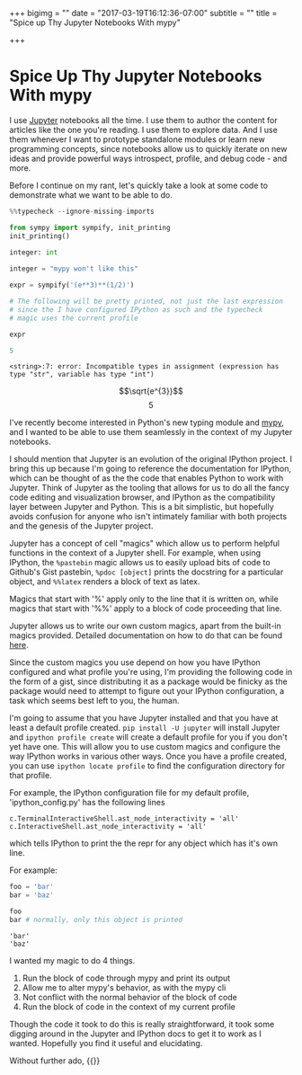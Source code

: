 +++
bigimg = ""
date = "2017-03-19T16:12:36-07:00"
subtitle = ""
title = "Spice up Thy Jupyter Notebooks With mypy"

+++
<!--more-->


# Spice Up Thy Jupyter Notebooks With mypy

I use [Jupyter](http://jupyter.org/) notebooks all the time. I use them to author the content for articles like the one you're reading. I use them to explore data. And I use them whenever I want to prototype standalone modules or learn new programming concepts, since notebooks allow us to quickly iterate on new ideas and provide powerful ways introspect, profile, and debug code - and more. 

Before I continue on my rant, let's quickly take a look at some code to demonstrate what we want to be able to do.

```python
%%typecheck --ignore-missing-imports

from sympy import sympify, init_printing
init_printing()

integer: int
    
integer = "mypy won't like this"

expr = sympify('(e**3)**(1/2)') 

# The following will be pretty printed, not just the last expression
# since the I have configured IPython as such and the typecheck
# magic uses the current profile

expr

5
```
    <string>:7: error: Incompatible types in assignment (expression has type "str", variable has type "int")
$$\sqrt{e^{3}}$$
$$5$$


I've recently become interested in Python's new typing module and [mypy](http://mypy-lang.org/), and I wanted to be able to use them seamlessly in the context of my Jupyter notebooks.

I should mention that Jupyter is an evolution of the original IPython project. I bring this up because I'm going to reference the documentation for IPython, which can be thought of as the the code that enables Python to work with Jupyter. Think of Jupyter as the tooling that allows for us to do all the fancy code editing and visualization browser, and IPython as the compatibility layer between Jupyter and Python. This is a bit simplistic, but hopefully avoids confusion for anyone who isn't intimately familiar with both projects and the genesis of the Jupyter project.

Jupyter has a concept of cell "magics" which allow us to perform helpful functions in the context of a Jupyter shell. For example, when using IPython, the `%pastebin` magic allows us to easily upload bits of code to Github's Gist pastebin, `%pdoc [object]` prints the docstring for a particular object, and `%%latex` renders a block of text as latex.

Magics that start with  '%' apply only to the line that it is written on, while
magics that start with '%%' apply to a block of code proceeding that line.

Jupyter allows us to write our own custom magics, apart from the built-in magics provided. Detailed documentation on how to do that can be found [here](http://ipython.readthedocs.io/en/stable/config/custommagics.html).

Since the custom magics you use depend on how you have IPython configured and what profile you're using, I'm providing the following code in the form of a gist, since distributing it as a package would be finicky as the package would need to attempt to figure out your IPython configuration, a task which seems best left to you, the human.

I'm going to assume that you have Jupyter installed and that you have at least a default profile created. `pip install -U jupyter` will install Jupyter and `ipython profile create` will create a default profile for you if you don't yet have one. This will allow you to use custom magics and configure the way IPython works in various other ways. Once you have a profile created, you can use `ipython locate profile` to find the configuration directory for that profile.

For example, the IPython configuration file for my default profile, 'ipython_config.py' has the following lines

    c.TerminalInteractiveShell.ast_node_interactivity = 'all'
    c.InteractiveShell.ast_node_interactivity = 'all'
    
which tells IPython to print the the repr for any object which has it's own line. 

For example:


```python
foo = 'bar'
bar = 'baz'

foo
bar # normally, only this object is printed
```
    'bar'
    'baz'


I wanted my magic to do 4 things.

1. Run the block of code through mypy and print its output
2. Allow me to alter mypy's behavior, as with the mypy cli
2. Not conflict with the normal behavior of the block of code
3. Run the block of code in the context of my current profile

Though the code it took to do this is really straightforward, it took some digging around in the Jupyter and IPython docs to get it to work as I wanted. Hopefully you find it useful and elucidating.

Without further ado, {{<gist knowsuchagency f7b2203dd613756a45f816d6809f01a6 >}}


